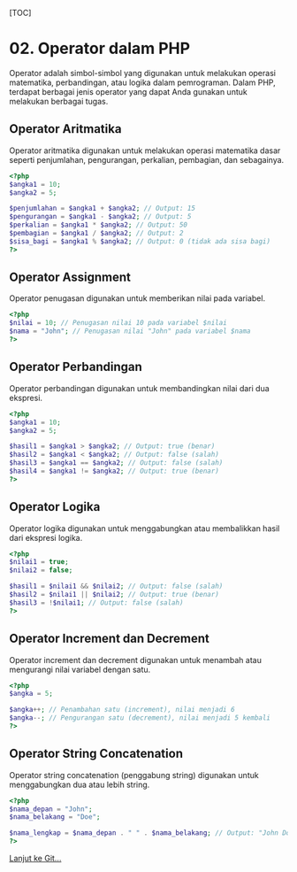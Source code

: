 [TOC]

# <b>02.</b> Operator dalam PHP

Operator adalah simbol-simbol yang digunakan untuk melakukan operasi matematika, perbandingan, atau logika dalam pemrograman. Dalam PHP, terdapat berbagai jenis operator yang dapat Anda gunakan untuk melakukan berbagai tugas.

## Operator Aritmatika
Operator aritmatika digunakan untuk melakukan operasi matematika dasar seperti penjumlahan, pengurangan, perkalian, pembagian, dan sebagainya.

```php
<?php
$angka1 = 10;
$angka2 = 5;

$penjumlahan = $angka1 + $angka2; // Output: 15
$pengurangan = $angka1 - $angka2; // Output: 5
$perkalian = $angka1 * $angka2; // Output: 50
$pembagian = $angka1 / $angka2; // Output: 2
$sisa_bagi = $angka1 % $angka2; // Output: 0 (tidak ada sisa bagi)
?>
```

## Operator Assignment
Operator penugasan digunakan untuk memberikan nilai pada variabel.

```php
<?php
$nilai = 10; // Penugasan nilai 10 pada variabel $nilai
$nama = "John"; // Penugasan nilai "John" pada variabel $nama
?>
```

## Operator Perbandingan
Operator perbandingan digunakan untuk membandingkan nilai dari dua ekspresi.
```php
<?php
$angka1 = 10;
$angka2 = 5;

$hasil1 = $angka1 > $angka2; // Output: true (benar)
$hasil2 = $angka1 < $angka2; // Output: false (salah)
$hasil3 = $angka1 == $angka2; // Output: false (salah)
$hasil4 = $angka1 != $angka2; // Output: true (benar)
?>
```

## Operator Logika
Operator logika digunakan untuk menggabungkan atau membalikkan hasil dari ekspresi logika.
```php
<?php
$nilai1 = true;
$nilai2 = false;

$hasil1 = $nilai1 && $nilai2; // Output: false (salah)
$hasil2 = $nilai1 || $nilai2; // Output: true (benar)
$hasil3 = !$nilai1; // Output: false (salah)
?>
```

## Operator Increment dan Decrement
Operator increment dan decrement digunakan untuk menambah atau mengurangi nilai variabel dengan satu.

```php
<?php
$angka = 5;

$angka++; // Penambahan satu (increment), nilai menjadi 6
$angka--; // Pengurangan satu (decrement), nilai menjadi 5 kembali
?>
```

## Operator String Concatenation
Operator string concatenation (penggabung string) digunakan untuk menggabungkan dua atau lebih string.

```php
<?php
$nama_depan = "John";
$nama_belakang = "Doe";

$nama_lengkap = $nama_depan . " " . $nama_belakang; // Output: "John Doe"
?>
```

[Lanjut ke Git...](/basic/git)
